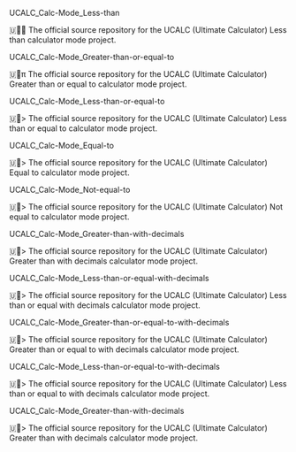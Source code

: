 
UCALC_Calc-Mode_Less-than

🇺🧮️➗️ The official source repository for the UCALC (Ultimate Calculator) Less than calculator mode project. 

UCALC_Calc-Mode_Greater-than-or-equal-to

🇺🧮️π The official source repository for the UCALC (Ultimate Calculator) Greater than or equal to calculator mode project. 

UCALC_Calc-Mode_Less-than-or-equal-to

🇺🧮️> The official source repository for the UCALC (Ultimate Calculator) Less than or equal to calculator mode project. 

UCALC_Calc-Mode_Equal-to

🇺🧮️> The official source repository for the UCALC (Ultimate Calculator) Equal to calculator mode project. 

UCALC_Calc-Mode_Not-equal-to

🇺🧮️> The official source repository for the UCALC (Ultimate Calculator) Not equal to calculator mode project. 

UCALC_Calc-Mode_Greater-than-with-decimals

🇺🧮️> The official source repository for the UCALC (Ultimate Calculator) Greater than with decimals calculator mode project. 

UCALC_Calc-Mode_Less-than-or-equal-with-decimals

🇺🧮️> The official source repository for the UCALC (Ultimate Calculator) Less than or equal with decimals calculator mode project. 

UCALC_Calc-Mode_Greater-than-or-equal-to-with-decimals

🇺🧮️> The official source repository for the UCALC (Ultimate Calculator) Greater than or equal to with decimals calculator mode project. 

UCALC_Calc-Mode_Less-than-or-equal-to-with-decimals

🇺🧮️> The official source repository for the UCALC (Ultimate Calculator) Less than or equal to with decimals calculator mode project. 

UCALC_Calc-Mode_Greater-than-with-decimals

🇺🧮️> The official source repository for the UCALC (Ultimate Calculator) Greater than with decimals calculator mode project. 

